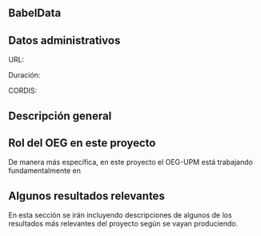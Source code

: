 ## BabelData

## Datos administrativos
URL:

Duración: 

CORDIS: 

## Descripción general


## Rol del OEG en este proyecto
De manera más específica, en este proyecto el OEG-UPM está trabajando fundamentalmente en 

## Algunos resultados relevantes
En esta sección se irán incluyendo descripciones de algunos de los resultados más relevantes del proyecto según se vayan produciendo.